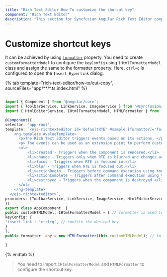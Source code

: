 ```yaml
---
title: "Rich Text Editor How To customize the shorcut key"
component: "Rich Text Editor"
description: "This section for Syncfusion Angular Rich Text Editor component explains on how to customize the shortcut keys."
---
```


# Customize shortcut keys

It can be achieved by using [`formatter`](../../api/rich-text-editor/#formatter) property. You need to create `customformatterModel` to configure the `keyConfig` using `IHtmlFormatterModel` class and assign the same to the formatter property. Here, `ctrl+q` is configured to open the `Insert Hyperlink` dialog.

{% tab template="rich-text-editor/how-to/cut-copy", sourceFiles="app/**/*.ts,index.html" %}

```typescript

import { Component } from '@angular/core';
import { ToolbarService, LinkService, ImageService } from '@syncfusion/ej2-angular-richtexteditor';
import { HtmlEditorService, IHtmlFormatterModel, HTMLFormatter } from '@syncfusion/ej2-angular-richtexteditor';

@Component({
selector: 'app-root',
template: `<ejs-richtexteditor id='defaultRTE' #sample [formatter]='formatter'>
    <ng-template #valueTemplate>
      <p>The Rich Text Editor triggers events based on its actions. </p>
      <p> The events can be used as an extension point to perform custom operations.</p>
      <ul>
          <li>created - Triggers when the component is rendered.</li>
          <li>change - Triggers only when RTE is blurred and changes are done to the content.</li>
          <li>focus - Triggers when RTE is focused in.</li>
          <li>blur - Triggers when RTE is focused out.</li>
          <li>actionBegin - Triggers before command execution using toolbar items or executeCommand method.</li>
          <li>actionComplete - Triggers after command execution using toolbar items or executeCommand method.</li>
          <li>destroyed – Triggers when the component is destroyed.</li>
      </ul>
    </ng-template>
  </ejs-richtexteditor>`,
providers: [ToolbarService, LinkService, ImageService, HtmlEditorService ]
})
export class AppComponent  {
public customHTMLModel: IHtmlFormatterModel = { // formatter is used to configure the custom key
keyConfig: {
'insert-link': 'ctrl+q', // confite the desired key
}
};
public formatter: any = new HTMLFormatter(this.customHTMLModel); // to configure custom key

}

```

{% endtab %}

> You need to import `IHtmlFormatterModel` and `HTMLFormatter` to configure the shortcut key.
